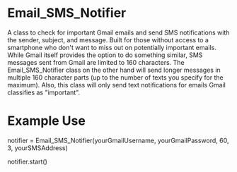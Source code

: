 Email_SMS_Notifier
==================

A class to check for important Gmail emails and send SMS notifications with the sender, subject, and message. Built for those without access to a smartphone who don't want to miss out on potentially important emails. While Gmail itself provides the option to do something similar, SMS messages sent from Gmail are limited to 160 characters. The Email_SMS_Notifier class on the other hand will send longer messages in multiple 160 character parts (up to the number of texts you specify for the maximum). Also, this class will only send text notifications for emails Gmail classifies as "important". 

Example Use
=================

notifier = Email_SMS_Notifier(yourGmailUsername, yourGmailPassword, 60, 3, yourSMSAddress)

notifier.start()
